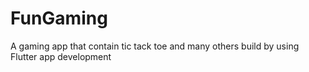 # FunGaming
A gaming app that contain tic tack toe and many others build by using Flutter app development 
